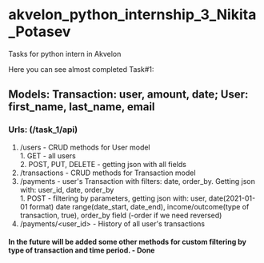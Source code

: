 # akvelon_python_internship_3_Nikita_Potasev
Tasks for python intern in Akvelon

Here you can see almost completed Task#1:
  ## Models: Transaction: user, amount, date; User: first_name, last_name, email
  
  ### Urls: (/task_1/api)
  1. /users - CRUD methods for User model <br/>
    1. GET - all users <br/>
    2. POST, PUT, DELETE - getting json with all fields <br/>
  2. /transactions - CRUD methods for Transaction model <br/>
  3. /payments - user's Transaction with filters: date, order_by. Getting json with: user_id, date, order_by <br/>
    1. POST - filtering by parameters, getting json with: user, date(2021-01-01 format)
                    date range(date_start, date_end), income/outcome(type of transaction, true), order_by field (-order if we need reversed) <br/>
  4. /payments/<user_id> - History of all user's transactions <br/>
#### In the future will be added some other methods for custom filtering by type of transaction and time period. - Done
